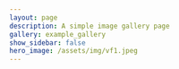 ```yaml
---
layout: page
description: A simple image gallery page 
gallery: example_gallery
show_sidebar: false
hero_image: /assets/img/vf1.jpeg
---
```


